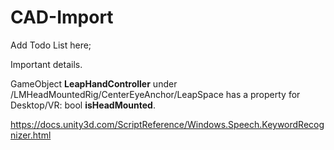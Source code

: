 # CAD-Import

Add Todo List here;

Important details.

GameObject **LeapHandController** under /LMHeadMountedRig/CenterEyeAnchor/LeapSpace has a property for Desktop/VR: bool **isHeadMounted**.


https://docs.unity3d.com/ScriptReference/Windows.Speech.KeywordRecognizer.html